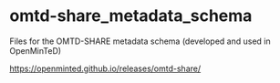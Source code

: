 # omtd-share_metadata_schema
Files for the OMTD-SHARE metadata schema (developed and used in OpenMinTeD)

https://openminted.github.io/releases/omtd-share/

